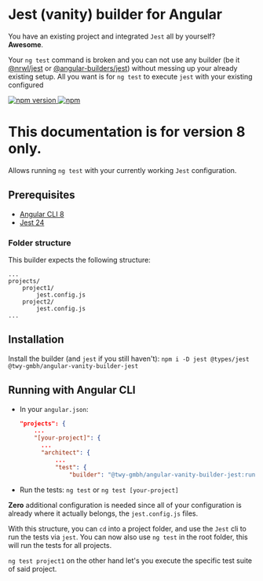 # Jest (vanity) builder for Angular

You have an existing project and integrated `Jest` all by yourself?  
**Awesome**.

Your `ng test` command is broken and you can not use any builder (be it [@nrwl/jest](https://www.npmjs.com/package/@nrwl/jest) or [@angular-builders/jest](https://github.com/just-jeb/angular-builders/tree/master/packages/jest)) without messing up your already existing setup. All you want is for `ng test` to execute `jest` with your existing configured

[![npm version](https://img.shields.io/npm/v/@twy-gmbh/angular-vanity-builder-jest.svg) ![npm](https://img.shields.io/npm/dm/@twy-gmbh/angular-vanity-builder-jest.svg)](https://www.npmjs.com/package/@twy-gmbh/angular-vanity-builder-jest)

# This documentation is for version 8 only.

Allows running `ng test` with your currently working `Jest` configuration.

## Prerequisites

- [Angular CLI 8](https://www.npmjs.com/package/@angular/cli)
- [Jest 24](https://www.npmjs.com/package/jest)

### Folder structure

This builder expects the following structure:

```
...
projects/
    project1/
        jest.config.js
    project2/
        jest.config.js
...
```

## Installation

Install the builder (and `jest` if you still haven't): `npm i -D jest @types/jest @twy-gmbh/angular-vanity-builder-jest`

## Running with Angular CLI

- In your `angular.json`:

  ```json
  "projects": {
      ...
      "[your-project]": {
        ...
        "architect": {
            ...
            "test": {
                "builder": "@twy-gmbh/angular-vanity-builder-jest:run"

  ```

- Run the tests: `ng test` or `ng test [your-project]`

**Zero** additional configuration is needed since all of your configuration is already where it actually belongs, the `jest.config.js` files.

With this structure, you can `cd` into a project folder, and use the `Jest` cli to run the tests via `jest`.
You can now also use `ng test` in the root folder, this will run the tests for all projects.

`ng test project1` on the other hand let's you execute the specific test suite of said project.
